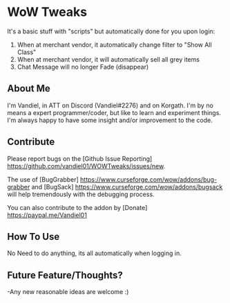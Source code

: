 # WoW Tweaks
It's a basic stuff with "scripts" but automatically done for you upon login:
1. When at merchant vendor, it automatically change filter to "Show All Class"
2. When at merchant vendor, it will automatically sell all grey items
3. Chat Message will no longer Fade (disappear)

## About Me
I'm Vandiel, in ATT on Discord (Vandiel#2276) and on Korgath.  I'm by no means a expert programmer/coder, but like to learn and experiment things.  I'm always happy to have some insight and/or improvement to the code.

## Contribute
Please report bugs on the [Github Issue Reporting] https://github.com/vandiel01/WOWTweaks/issues/new.

The use of [BugGrabber] https://www.curseforge.com/wow/addons/bug-grabber and [BugSack] https://www.curseforge.com/wow/addons/bugsack will help tremendously with the debugging process.

You can also contribute to the addon by [Donate] https://paypal.me/Vandiel01

## How To Use
No Need to do anything, its all automatically when logging in.

## Future Feature/Thoughts?
-Any new reasonable ideas are welcome :)
